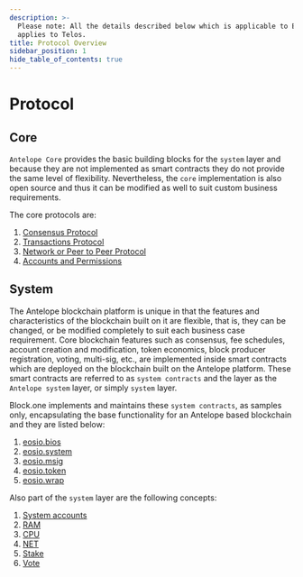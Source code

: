 ```yaml
---
description: >-
  Please note: All the details described below which is applicable to EOSIO,
  applies to Telos.
title: Protocol Overview
sidebar_position: 1
hide_table_of_contents: true
---
```


# Protocol

## Core

`Antelope Core` provides the basic building blocks for the `system` layer and because they are not implemented as smart contracts they do not provide the same level of flexibility. Nevertheless, the `core` implementation is also open source and thus it can be modified as well to suit custom business requirements.

The core protocols are:

1. [Consensus Protocol](../../overview/advanced/consensus)
2. [Transactions Protocol](./transactions)
3. [Network or Peer to Peer Protocol](./network_peer_protocol)
4. [Accounts and Permissions](./accounts)

## System

The Antelope blockchain platform is unique in that the features and characteristics of the blockchain built on it are flexible, that is, they can be changed, or be modified completely to suit each business case requirement. Core blockchain features such as consensus, fee schedules, account creation and modification, token economics, block producer registration, voting, multi-sig, etc., are implemented inside smart contracts which are deployed on the blockchain built on the Antelope platform. These smart contracts are referred to as `system contracts` and the layer as the `Antelope system` layer, or simply `system` layer.

Block.one implements and maintains these `system contracts`, as samples only, encapsulating the base functionality for an Antelope based blockchain and they are listed below:

1. [eosio.bios](https://developers.eos.io/manuals/eosio.contracts/latest/action-reference/eosio.bios)
2. [eosio.system](https://developers.eos.io/manuals/eosio.contracts/latest/action-reference/eosio.system)
3. [eosio.msig](https://developers.eos.io/manuals/eosio.contracts/latest/action-reference/eosio.msig)
4. [eosio.token](https://developers.eos.io/manuals/eosio.contracts/latest/action-reference/eosio.token)
5. [eosio.wrap](https://developers.eos.io/manuals/eosio.contracts/latest/action-reference/eosio.wrap)

Also part of the `system` layer are the following concepts:

1. [System accounts](https://developers.eos.io/manuals/eosio.contracts/latest/index/#system-contracts-system-accounts-priviledged-accounts)
2. [RAM](https://developers.eos.io/manuals/eosio.contracts/latest/index/#ram)
3. [CPU](https://developers.eos.io/manuals/eosio.contracts/latest/index/#cpu)
4. [NET](https://developers.eos.io/manuals/eosio.contracts/latest/index/#net)
5. [Stake](https://developers.eos.io/manuals/eosio.contracts/latest/index/#stake)
6. [Vote](https://developers.eos.io/manuals/eosio.contracts/latest/index/#vote)

